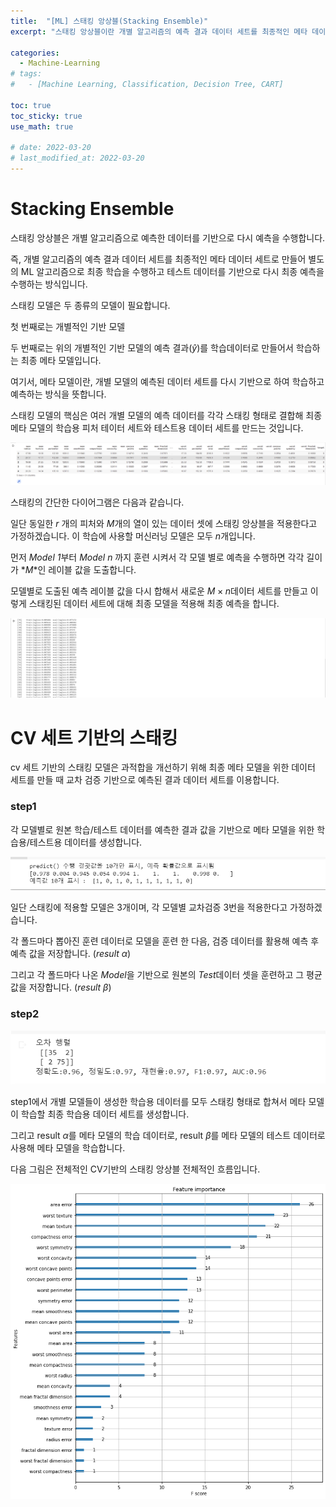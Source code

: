 ```yaml
---
title:  "[ML] 스태킹 앙상블(Stacking Ensemble)"
excerpt: "스태킹 앙상블이란 개별 알고리즘의 예측 결과 데이터 세트를 최종적인 메타 데이터 세트로 만들어 별도의 ML 알고리즘으로 최종 학습을 수행하고 테스트 데이터를 기반으로 다시 최종 예측을 수행하는 방식입니다."

categories:
  - Machine-Learning
# tags:
#   - [Machine Learning, Classification, Decision Tree, CART]

toc: true
toc_sticky: true
use_math: true

# date: 2022-03-20
# last_modified_at: 2022-03-20
---
```

# Stacking Ensemble

스태킹 앙상블은 개별 알고리즘으로 예측한 데이터를 기반으로 다시 예측을 수행합니다.

즉, 개별 알고리즘의 예측 결과 데이터 세트를 최종적인 메타 데이터 세트로 만들어 별도의 ML 알고리즘으로 최종 학습을 수행하고 테스트 데이터를 기반으로 다시 최종 예측을 수행하는 방식입니다.

스태킹 모델은 두 종류의 모델이 필요합니다. 

첫 번째로는 개별적인 기반 모델

두 번째로는 위의 개별적인 기반 모델의 예측 결과($\hat{y})$를 학습데이터로 만들어서 학습하는 최종 메타 모델입니다.

여기서, 메타 모델이란, 개별 모델의 예측된 데이터 세트를 다시 기반으로 하여 학습하고 예측하는 방식을 뜻합니다.

스태킹 모델의 핵심은 여러 개별 모델의 예측 데이터를 각각 스태킹 형태로 결합해 최종 메타 모델의 학습용 피처 테이터 세트와 테스트용 데이터 세트를 만드는 것입니다. 

![Untitled.png](/assets/images/posts/MachineLearning/2022-03-28-XGBoost/Untitled.png)

스태킹의 간단한 다이어그램은 다음과 같습니다.

일단 동일한 $r$ 개의 피처와 $M$개의 열이 있는 데이터 셋에 스태킹 앙상블을 적용한다고 가정하겠습니다. 이 학습에 사용할 머신러닝 모델은 모두 $n$개입니다. 

먼저 *Model 1*부터 *Model n* 까지 훈련 시켜서 각 모델 별로 예측을 수행하면 각각 길이가 $*M*$인 레이블 값을 도출합니다. 

모델별로 도출된 예측 레이블 값을 다시 합해서 새로운 $M \times n$데이터 세트를 만들고 이렇게 스태킹된 데이터 세트에 대해 최종 모델을 적용해 최종 예측을 합니다.

![Untitled.png](/assets/images/posts/MachineLearning/2022-03-28-XGBoost/Untitled1.png)

# CV 세트 기반의 스태킹

cv 세트 기반의 스태킹 모델은 과적합을 개선하기 위해 최종 메타 모델을 위한 데이터 세트를 만들 때 교차 검증 기반으로 예측된 결과 데이터 세트를 이용합니다.

### step1

각 모델별로 원본 학습/테스트 데이터를 예측한 결과 값을 기반으로 메타 모델을 위한 학습용/테스트용 데이터를 생성합니다. 

![Untitled.png](/assets/images/posts/MachineLearning/2022-03-28-XGBoost/Untitled2.png)

일단 스태킹에 적용할 모델은 3개이며, 각 모델별 교차검증 3번을 적용한다고 가정하겠습니다.

각 폴드마다 뽑아진 훈련 데이터로 모델을 훈련 한 다음, 검증 데이터를 활용해 예측 후 예측 값을 저장합니다. (*result* $\alpha$)

그리고 각 폴드마다 나온 *Model*을 기반으로 원본의 *Test*데이터 셋을 훈련하고 그 평균 값을 저장합니다. (*result* $\beta$)

### step2

![Untitled.png](/assets/images/posts/MachineLearning/2022-03-28-XGBoost/Untitled3.png)

step1에서 개별 모델들이 생성한 학습용 데이터를 모두 스태킹 형태로 합쳐서 메타 모델이 학습할 최종 학습용 데이터 세트를 생성합니다. 

그리고 result $\alpha$를 메타 모델의 학습 데이터로, result $\beta$를 메타 모델의 테스트 데이터로 사용해 메타 모델을 학습합니다.

다음 그림은 전체적인 CV기반의 스태킹 앙상블 전체적인 흐름입니다.

![Untitled.png](/assets/images/posts/MachineLearning/2022-03-28-XGBoost/Untitled4.png)